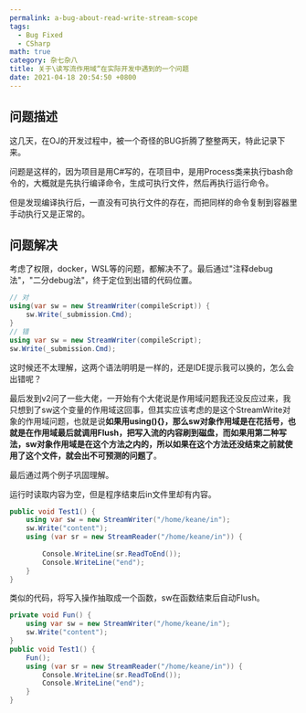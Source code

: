 ```yaml
---
permalink: a-bug-about-read-write-stream-scope
tags: 
  - Bug Fixed
  - CSharp
math: true
category: 杂七杂八
title: 关于\读写流作用域“在实际开发中遇到的一个问题
date: 2021-04-18 20:54:50 +0800
---
```


## 问题描述

这几天，在OJ的开发过程中，被一个奇怪的BUG折腾了整整两天，特此记录下来。

问题是这样的，因为项目是用C#写的，在项目中，是用Process类来执行bash命令的，大概就是先执行编译命令，生成可执行文件，然后再执行运行命令。

但是发现编译执行后，一直没有可执行文件的存在，而把同样的命令复制到容器里手动执行又是正常的。

## 问题解决

考虑了权限，docker，WSL等的问题，都解决不了。最后通过"注释debug法"，"二分debug法"，终于定位到出错的代码位置。

```c#
// 对
using(var sw = new StreamWriter(compileScript)) {
	sw.Write(_submission.Cmd);
}
// 错
using var sw = new StreamWriter(compileScript);
sw.Write(_submission.Cmd);
```

这时候还不太理解，这两个语法明明是一样的，还是IDE提示我可以换的，怎么会出错呢？

最后发到v2问了一些大佬，一开始有个大佬说是作用域问题我还没反应过来，我只想到了sw这个变量的作用域这回事，但其实应该考虑的是这个StreamWrite对象的作用域问题，也就是说**如果用using(){}，那么sw对象作用域是在花括号，也就是在作用域最后就调用Flush，把写入流的内容刷到磁盘，而如果用第二种写法，sw对象作用域是在这个方法之内的，所以如果在这个方法还没结束之前就使用了这个文件，就会出不可预测的问题了**。

最后通过两个例子巩固理解。

运行时读取内容为空，但是程序结束后in文件里却有内容。

```c#                                        
public void Test1() {                                    
    using var sw = new StreamWriter("/home/keane/in");   
    sw.Write("content");                                 
    using (var sr = new StreamReader("/home/keane/in")) {
        
        Console.WriteLine(sr.ReadToEnd());               
        Console.WriteLine("end");                        
    }                                                    
}                                                        
```

类似的代码，将写入操作抽取成一个函数，sw在函数结束后自动Flush。

```c#
private void Fun() {
    using var sw = new StreamWriter("/home/keane/in");
    sw.Write("content");
}
public void Test1() {
    Fun();
    using (var sr = new StreamReader("/home/keane/in")) {
        Console.WriteLine(sr.ReadToEnd());
        Console.WriteLine("end");
    }
}
```